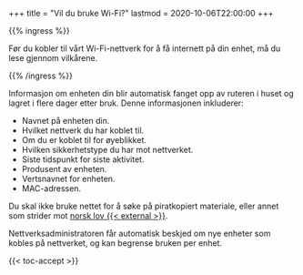 +++
title = "Vil du bruke Wi-Fi?"
lastmod = 2020-10-06T22:00:00
+++

{{% ingress %}}

Før du kobler til vårt Wi-Fi-nettverk for å få internett på din enhet, må du lese gjennom vilkårene.

{{% /ingress %}}

Informasjon om enheten din blir automatisk fanget opp av ruteren i huset og lagret i flere dager
etter bruk. Denne informasjonen inkluderer:

- Navnet på enheten din.
- Hvilket nettverk du har koblet til.
- Om du er koblet til for øyeblikket.
- Hvilken sikkerhetstype du har mot nettverket.
- Siste tidspunkt for siste aktivitet.
- Produsent av enheten.
- Vertsnavnet for enheten.
- MAC-adressen.

Du skal ikke bruke nettet for å søke på piratkopiert materiale,
eller annet som strider mot [norsk lov {{< external >}}](https://lovdata.no).

Nettverksadministratoren får automatisk beskjed om nye enheter som kobles på nettverket, og kan
begrense bruken per enhet.

{{< toc-accept >}}
